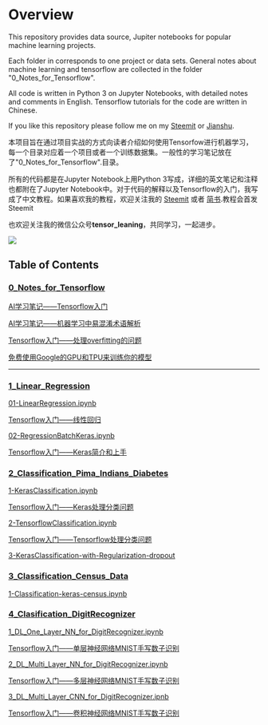 # Overview

This repository provides data source, Jupiter notebooks for popular machine learning projects.

Each folder in corresponds to one project or data sets. General notes about machine learning and tensorflow are collected in the folder "0_Notes_for_Tensorflow".

All code is written in Python 3 on Jupyter Notebooks, with detailed notes and comments in English. Tensorflow tutorials for the code are written in Chinese.

If you like this repository please follow me on my [Steemit](https://steemit.com/@hongtao) or [Jianshu](https://www.jianshu.com/).

本项目旨在通过项目实战的方式向读者介绍如何使用Tensorfow进行机器学习，每一个目录对应着一个项目或者一个训练数据集。一般性的学习笔记放在了"0_Notes_for_Tensorflow".目录。

所有的代码都是在Jupyter Notebook上用Python 3写成，详细的英文笔记和注释也都附在了Jupyter Notebook中。对于代码的解释以及Tensorflow的入门，我写成了中文教程。如果喜欢我的教程，欢迎关注我的 [Steemit](https://steemit.com/@hongtao) 或者 [简书](https://www.jianshu.com/).教程会首发Steemit

也欢迎关注我的微信公众号**tensor_leaning**，共同学习，一起进步。

![](https://ws2.sinaimg.cn/large/006tKfTcgy1g1oq6xu1iaj307607674q.jpg)

## Table of Contents 

### [0_Notes_for_Tensorflow](https://github.com/zht007/tensorflow-practice/tree/master/0_Notes_for_Tensorflow)

[AI学习笔记——Tensorflow入门](https://github.com/zht007/tensorflow-practice/blob/master/0_Notes_for_Tensorflow/AI%E5%AD%A6%E4%B9%A0%E7%AC%94%E8%AE%B0%E2%80%94%E2%80%94Tensorflow%E5%85%A5%E9%97%A8.md)

[AI学习笔记——机器学习中易混淆术语解析](https://github.com/zht007/tensorflow-practice/blob/master/0_Notes_for_Tensorflow/AI%E5%AD%A6%E4%B9%A0%E7%AC%94%E8%AE%B0%E2%80%94%E2%80%94%E6%9C%BA%E5%99%A8%E5%AD%A6%E4%B9%A0%E4%B8%AD%E6%98%93%E6%B7%B7%E6%B7%86%E6%9C%AF%E8%AF%AD%E8%A7%A3%E6%9E%90.md)

[Tensorflow入门——处理overfitting的问题](https://github.com/zht007/tensorflow-practice/blob/master/0_Notes_for_Tensorflow/Tensorflow%E5%85%A5%E9%97%A8%E2%80%94%E2%80%94%E5%A4%84%E7%90%86overfitting%E7%9A%84%E9%97%AE%E9%A2%98.md)

[免费使用Google的GPU和TPU来训练你的模型](https://github.com/zht007/tensorflow-practice/blob/master/0_Notes_for_Tensorflow/%E5%85%8D%E8%B4%B9%E4%BD%BF%E7%94%A8Google%E7%9A%84GPU%E5%92%8CTPU%E6%9D%A5%E8%AE%AD%E7%BB%83%E4%BD%A0%E7%9A%84%E6%A8%A1%E5%9E%8B.md)

----

### [1_Linear_Regression](https://github.com/zht007/tensorflow-practice/tree/master/1_Linear_Regression)

[01-LinearRegression.ipynb](https://github.com/zht007/tensorflow-practice/blob/master/1_Linear_Regression/01-LinearRegression.ipynb)

[Tensorflow入门——线性回归](https://github.com/zht007/tensorflow-practice/blob/master/1_Linear_Regression/Tensorflow%E5%85%A5%E9%97%A8%E2%80%94%E2%80%94%E7%BA%BF%E6%80%A7%E5%9B%9E%E5%BD%92.md)

[02-RegressionBatchKeras.ipynb](https://github.com/zht007/tensorflow-practice/blob/master/1_Linear_Regression/02-RegressionBatchKeras.ipynb)

[Tensorflow入门——Keras简介和上手](https://github.com/zht007/tensorflow-practice/blob/master/1_Linear_Regression/Tensorflow%E5%85%A5%E9%97%A8%E2%80%94%E2%80%94Keras%E7%AE%80%E4%BB%8B%E5%92%8C%E4%B8%8A%E6%89%8B.md)



### [2_Classification_Pima_Indians_Diabetes](https://github.com/zht007/tensorflow-practice/tree/master/2_Classification_Pima_Indians_Diabetes)

[1-KerasClassification.ipynb](https://github.com/zht007/tensorflow-practice/blob/master/2_Classification_Pima_Indians_Diabetes/1-KerasClassification.ipynb)

[Tensorflow入门——Keras处理分类问题](https://github.com/zht007/tensorflow-practice/blob/master/2_Classification_Pima_Indians_Diabetes/Tensorflow%E5%85%A5%E9%97%A8%E2%80%94%E2%80%94Keras%E5%A4%84%E7%90%86%E5%88%86%E7%B1%BB%E9%97%AE%E9%A2%98.md)

[2-TensorflowClassification.ipynb](https://github.com/zht007/tensorflow-practice/blob/master/2_Classification_Pima_Indians_Diabetes/2-TensorflowClassification.ipynb)

[Tensorflow入门——Tensorflow处理分类问题](https://github.com/zht007/tensorflow-practice/blob/master/2_Classification_Pima_Indians_Diabetes/Tensorflow%E5%85%A5%E9%97%A8%E2%80%94%E2%80%94Tensorflow%E5%A4%84%E7%90%86%E5%88%86%E7%B1%BB%E9%97%AE%E9%A2%98.md)

[3-KerasClassification-with-Regularization-dropout](https://github.com/zht007/tensorflow-practice/blob/master/2_Classification_Pima_Indians_Diabetes/3-KerasClassification-with-Regularization-dropout.ipynb)



### [3_Classification_Census_Data](https://github.com/zht007/tensorflow-practice/tree/master/3_Classification_Census_Data)

[1-Classification-keras-census.ipynb](https://github.com/zht007/tensorflow-practice/blob/master/3_Classification_Census_Data/1-Classification-keras-census.ipynb)



### [4_Clasification_DigitRecognizer](https://github.com/zht007/tensorflow-practice/tree/master/4_Clasification_DigitRecognizer)

[1_DL_One_Layer_NN_for_DigitRecognizer.ipynb](https://github.com/zht007/tensorflow-practice/blob/master/4_Clasification_DigitRecognizer/1_DL_One_Layer_NN_for_DigitRecognizer.ipynb)

[Tensorflow入门——单层神经网络MNIST手写数子识别](https://github.com/zht007/tensorflow-practice/blob/master/4_Clasification_DigitRecognizer/Tensorflow%E5%85%A5%E9%97%A8%E2%80%94%E2%80%94%E5%8D%95%E5%B1%82%E7%A5%9E%E7%BB%8F%E7%BD%91%E7%BB%9CMNIST%E6%89%8B%E5%86%99%E6%95%B0%E5%AD%97%E8%AF%86%E5%88%AB.md)

[2_DL_Multi_Layer_NN_for_DigitRecognizer.ipynb](https://github.com/zht007/tensorflow-practice/blob/master/4_Clasification_DigitRecognizer/2_DL_Multi_Layer_NN_for_DigitRecognizer.ipynb)

[Tensorflow入门——多层神经网络MNIST手写数子识别](https://github.com/zht007/tensorflow-practice/blob/master/4_Clasification_DigitRecognizer/Tensorflow%E5%85%A5%E9%97%A8%E2%80%94%E2%80%94%E5%A4%9A%E5%B1%82%E7%A5%9E%E7%BB%8F%E7%BD%91%E7%BB%9CMNIST%E6%89%8B%E5%86%99%E6%95%B0%E5%AD%97%E8%AF%86%E5%88%AB.md)

[3_DL_Multi_Layer_CNN_for_DigitRecognizer.ipnb](https://github.com/zht007/tensorflow-practice/blob/master/4_Clasification_DigitRecognizer/3_DL_Multi_Layer_CNN_for_DigitRecognizer.ipynb)

[Tensorflow入门——卷积神经网络MNIST手写数子识别](https://github.com/zht007/tensorflow-practice/blob/master/4_Clasification_DigitRecognizer/Tensorflow%E5%85%A5%E9%97%A8%E2%80%94%E2%80%94%E5%8D%B7%E7%A7%AF%E7%A5%9E%E7%BB%8F%E7%BD%91%E7%BB%9CMNIST%E6%89%8B%E5%86%99%E6%95%B0%E5%AD%97%E8%AF%86%E5%88%AB.md)